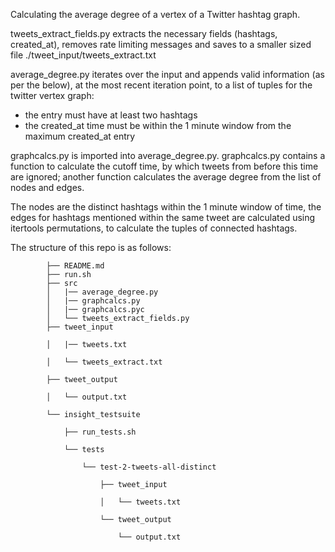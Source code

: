 
Calculating the average degree of a vertex of a Twitter hashtag graph.

tweets_extract_fields.py extracts the necessary fields (hashtags, created_at), removes rate limiting messages and saves to a smaller sized file ./tweet_input/tweets_extract.txt

average_degree.py iterates over the input and appends valid information (as per the below), at the most recent iteration point, to a list of tuples for the twitter vertex graph:
- the entry must have at least two hashtags
- the created_at time must be within the 1 minute window from the maximum created_at entry

graphcalcs.py is imported into average_degree.py. graphcalcs.py contains a function to calculate the cutoff time, by which tweets from before this time are ignored; another function calculates the average degree from the list of nodes and edges. 

The nodes are the distinct hashtags within the 1 minute window of time, the edges for hashtags mentioned within the same tweet are calculated using itertools permutations, to calculate the tuples of connected hashtags.

The structure of this repo is as follows:
    
            ├── README.md 
            ├── run.sh
            ├── src
            │   |── average_degree.py
            │   |── graphcalcs.py
            │   |── graphcalcs.pyc
            │   └── tweets_extract_fields.py 
            ├── tweet_input
            
            │   |── tweets.txt
            
            │   └── tweets_extract.txt
            
            ├── tweet_output
            
            │   └── output.txt
            
            └── insight_testsuite
            
                ├── run_tests.sh
                
                └── tests
                
                    └── test-2-tweets-all-distinct
                    
                        ├── tweet_input
                        
                        │   └── tweets.txt
                        
                        └── tweet_output
                        
                            └── output.txt


